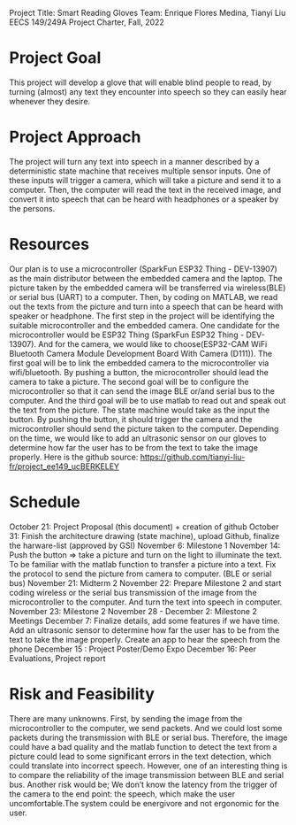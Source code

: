 Project Title: Smart Reading Gloves
Team: Enrique Flores Medina, Tianyi Liu
EECS 149/249A Project Charter, Fall, 2022

# Project Goal
This project will develop a glove that will enable blind people to read, by turning (almost) any text they encounter into speech so they can easily hear whenever they desire.

# Project Approach
The project will  turn any text into speech in a manner described by a deterministic state machine that receives multiple sensor inputs. One of these inputs will trigger a camera, which will take a picture and send it to a computer. Then, the computer will read the text in the received image, and convert it into speech that can be heard with headphones or a speaker by the persons.

# Resources
  Our plan is to use a microcontroller (SparkFun ESP32 Thing - DEV-13907) as the main distributor between the embedded camera and the laptop. The picture taken by the embedded camera will be transferred via wireless(BLE) or serial bus (UART) to a computer. Then, by coding on MATLAB, we read out the texts from the picture and turn into a speech that can be heard with speaker or headphone. The first step in the project will be identifying the suitable microcontroller and the embedded camera. One candidate for the microcontroller would be ESP32 Thing (SparkFun ESP32 Thing - DEV-13907). And for the camera, we would like to choose(ESP32-CAM WiFi Bluetooth Camera Module Development Board With Camera (D111)). The first goal will be to link the embedded camera to the microcontroller via wifi/bluetooth. By pushing a button, the microcontroller should lead the camera to take a picture. The second goal will be to configure the microcontroller so that it can send the image BLE or/and serial bus to the computer. And the third goal will be to use matlab to read out and speak out the text from the picture. The state machine would take as the input the button. 
  By pushing the button, it should trigger the camera and the microcontroller should send the picture taken to the computer. Depending on the time, we would like to add an ultrasonic sensor on our gloves to determine how far the user has to be from the text to take the image properly.
  Here is the github source: 
https://github.com/tianyi-liu-fr/project_ee149_ucBERKELEY


# Schedule
October 21: Project Proposal (this document) + creation of github
October 31: Finish the architecture drawing (state machine), upload Github, finalize the harware-list (approved by GSI)
November 6: Milestone 1 
November 14: Push the button => take a picture and turn on the light to illuminate the text. To be familiar with the matlab function to transfer a picture into a text. Fix the protocol to send the picture from camera to computer. (BLE or serial bus)
November 21: Midterm 2 
November 22: Prepare Milestone 2 and start coding wireless or the serial bus transmission of the image from the microcontroller to the computer. And turn the text into speech in computer. 
November 23: Milestone 2 
November 28 - December 2: Milestone 2 Meetings 
December 7: Finalize details, add some features if we have time. 
Add an ultrasonic sensor to determine how far the user has to be from the text to take the image properly. 
Create an app to hear the speech from the phone
December 15 : Project Poster/Demo Expo 
December 16: Peer Evaluations, Project report

# Risk and Feasibility
  There are many unknowns. First, by sending the image from the microcontroller to the computer, we send packets. And we could lost some packets during the transmission with BLE or serial bus. Therefore, the image could have a bad quality and the matlab function to detect the text from a picture could lead to some significant errors in the text detection, which could translate into incorrect speech. However, one of an interesting thing is to compare the reliability of the image transmission between BLE and serial bus. Another risk would be; We don’t know the latency from the trigger of the camera to the end point: the speech, which make the user uncomfortable.The system could be energivore and not ergonomic for the user.  

